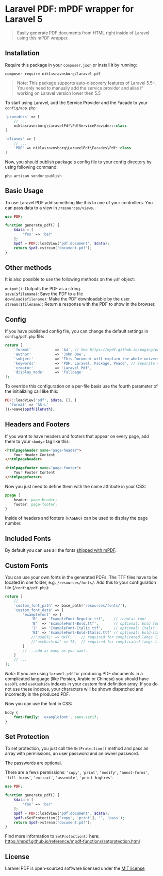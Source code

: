 # Laravel PDF: mPDF wrapper for Laravel 5

> Easily generate PDF documents from HTML right inside of Laravel using this mPDF wrapper.


## Installation

Require this package in your `composer.json` or install it by running:

```
composer require niklasravnsborg/laravel-pdf
```

> Note: This package supports auto-discovery features of Laravel 5.5+, You only need to manually add the service provider and alias if working on Laravel version lower then 5.5

To start using Laravel, add the Service Provider and the Facade to your `config/app.php`:

```php
'providers' => [
	// ...
	niklasravnsborg\LaravelPdf\PdfServiceProvider::class
]
```

```php
'aliases' => [
	// ...
	'PDF' => niklasravnsborg\LaravelPdf\Facades\Pdf::class
]
```

Now, you should publish package's config file to your config directory by using following command:

```
php artisan vendor:publish
```

## Basic Usage

To use Laravel PDF add something like this to one of your controllers. You can pass data to a view in `/resources/views`.

```php
use PDF;

function generate_pdf() {
	$data = [
		'foo' => 'bar'
	];
	$pdf = PDF::loadView('pdf.document', $data);
	return $pdf->stream('document.pdf');
}
```

## Other methods

It is also possible to use the following methods on the `pdf` object:

`output()`: Outputs the PDF as a string.  
`save($filename)`: Save the PDF to a file  
`download($filename)`: Make the PDF downloadable by the user.  
`stream($filename)`: Return a response with the PDF to show in the browser.

## Config

If you have published config file, you can change the default settings in `config/pdf.php` file:

```php
return [
	'format'           => 'A4', // See https://mpdf.github.io/paging/page-size-orientation.html
	'author'           => 'John Doe',
	'subject'          => 'This Document will explain the whole universe.',
	'keywords'         => 'PDF, Laravel, Package, Peace', // Separate values with comma
	'creator'          => 'Laravel Pdf',
	'display_mode'     => 'fullpage'
];
```

To override this configuration on a per-file basis use the fourth parameter of the initializing call like this:

```php
PDF::loadView('pdf', $data, [], [
  'format' => 'A5-L'
])->save($pdfFilePath);
```

## Headers and Footers

If you want to have headers and footers that appear on every page, add them to your `<body>` tag like this:

```html
<htmlpageheader name="page-header">
	Your Header Content
</htmlpageheader>

<htmlpagefooter name="page-footer">
	Your Footer Content
</htmlpagefooter>
```

Now you just need to define them with the name attribute in your CSS:

```css
@page {
	header: page-header;
	footer: page-footer;
}
```

Inside of headers and footers `{PAGENO}` can be used to display the page number.

## Included Fonts

By default you can use all the fonts [shipped with mPDF](https://mpdf.github.io/fonts-languages/available-fonts-v6.html).

## Custom Fonts

You can use your own fonts in the generated PDFs. The TTF files have to be located in one folder, e.g. `/resources/fonts/`. Add this to your configuration file (`/config/pdf.php`):

```php
return [
	// ...
	'custom_font_path' => base_path('resources/fonts/'),
	'custom_font_data' => [
		'examplefont' => [
			'R'  => 'ExampleFont-Regular.ttf',    // regular font
			'B'  => 'ExampleFont-Bold.ttf',       // optional: bold font
			'I'  => 'ExampleFont-Italic.ttf',     // optional: italic font
			'BI' => 'ExampleFont-Bold-Italic.ttf' // optional: bold-italic font
			//'useOTL' => 0xFF,    // required for complicated langs like Persian, Arabic and Chinese
			//'useKashida' => 75,  // required for complicated langs like Persian, Arabic and Chinese
		]
		// ...add as many as you want.
	]
	// ...
];
```

*Note*: If you are using `laravel-pdf` for producing PDF documents in a complicated language (like Persian, Arabic or Chinese) you should have `useOTL` and `useKashida` indexes in your custom font definition array. If you do not use these indexes, your characters will be shown dispatched and incorrectly in the produced PDF.

Now you can use the font in CSS:

```css
body {
	font-family: 'examplefont', sans-serif;
}
```

## Set Protection

To set protection, you just call the `SetProtection()` method and pass an array with permissions, an user password and an owner password.

The passwords are optional.

There are a fews permissions: `'copy'`, `'print'`, `'modify'`, `'annot-forms'`, `'fill-forms'`, `'extract'`, `'assemble'`, `'print-highres'`.

```php
use PDF;

function generate_pdf() {
	$data = [
		'foo' => 'bar'
	];
	$pdf = PDF::loadView('pdf.document', $data);
	$pdf->SetProtection(['copy', 'print'], '', 'pass');
	return $pdf->stream('document.pdf');
}
```

Find more information to `SetProtection()` here: https://mpdf.github.io/reference/mpdf-functions/setprotection.html

## License

Laravel PDF is open-sourced software licensed under the [MIT license](http://opensource.org/licenses/MIT)
